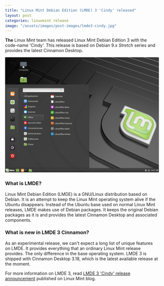 ```yaml
---
title: "Linux Mint Debian Edition (LMDE) 3 'Cindy' released"
layout: post
categories: linuxmint release
image: "/assets/images/post-images/lmde3-cindy.jpg"
---
```


**The** Linux Mint team has released Linux Mint Debian Edition 3 with the code-name 'Cindy'. This release is based on Debian 9.x *Stretch* series and provides the latest Cinnamon Desktop.

![A glimpse of Linux Mint Debian Edition 3](/assets/images/post-images/lmde3-cindy.jpg)

### What is LMDE?
Linux Mint Debian Edition (LMDE) is a GNU/Linux distribution based on Debian. It is an attempt to keep the Linux Mint operating system alive if the Ubuntu disappears. Instead of the Ubuntu base used on normal Linux Mint releases, LMDE makes use of Debian packages. It keeps the original Debian packages as it is and provides the latest Cinnamon Desktop and associated components.

### What is new in LMDE 3 Cinnamon?
As an experimental release, we can't expect a long list of unique features on LMDE. It provides everything that an ordinary Linux Mint release provides. The only difference in the base operating system. LMDE 3 is shipped with Cinnamon Desktop 3.18, which is the latest available release at the moment.

For more information on LMDE 3, read [LMDE 3 'Cindy' release announcement](https://blog.linuxmint.com/?p=3633) published on Linux Mint blog.